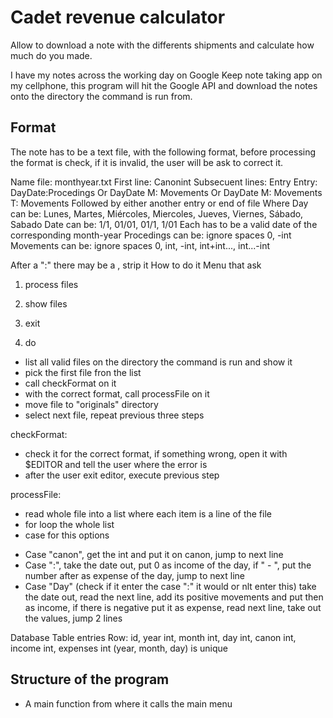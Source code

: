 # Cadet revenue calculator

Allow to download a note with the differents shipments and calculate how much do you made.

I have my notes across the working day on Google Keep note taking app on my cellphone, this program will hit the Google API and download the notes onto the directory the command is run from.

## Format

The note has to be a text file, with the following format, before processing the format is check, if it is invalid, the user will be ask to correct it.


Name file: month<space>year.txt
First line: Canon<space>int
Subsecuent lines: Entry
Entry: 
Day<space>Date:Procedings
Or
Day<space>Date
M: Movements
Or
Day<space>Date
M: Movements
T: Movements
Followed by either another entry or end of file
Where Day can be:
Lunes, Martes, Miércoles, Miercoles, Jueves, Viernes, Sábado, Sabado
Date can be:
1/1, 01/01, 01/1, 1/01
Each has to be a valid date of the corresponding month-year
Procedings can be: ignore spaces
0, -int
Movements can be: ignore spaces
0, int, -int, int+int..., int...-int

After a ":" there may be a <space>, strip it
How to do it
Menu that ask
1) process files
2) show files
3) exit

1) do
- list all valid files on the directory the command is run and show it
- pick the first file fron the list
- call checkFormat on it
- with the correct format, call processFile on it
- move file to "originals" directory
- select next file, repeat previous three steps

checkFormat: 
- check it for the correct format, if something wrong, open it with $EDITOR and tell the user where the error is
- after the user exit editor, execute previous step

processFile:
- read whole file into a list where each item is a line of the file
- for loop the whole list
- case for this options
+ Case "canon", get the int and put it on canon, jump to next line
+ Case ":", take the date out, put 0 as income of the day, if " - ", put the number after as expense of the day, jump to next line
+ Case "Day" (check if it enter the case ":" it would or nlt enter this) take the date out, read the next line, add its positive movements and put then as income, if there is negative put it as expense, read next line, take out the values, jump 2 lines


Database
Table entries
Row: id, year int, month int, day int, canon int, income int, expenses int
(year, month, day) is unique

## Structure of the program

- A main function from where it calls the main menu
